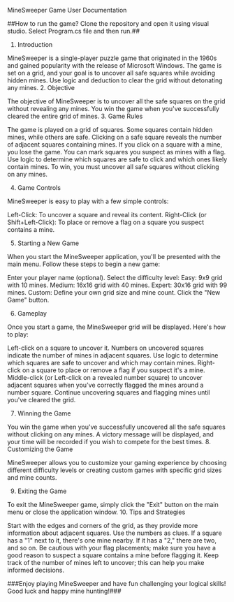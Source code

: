 MineSweeper Game User Documentation



##How to run the game?
Clone the repository and open it using visual studio.
Select Program.cs file and then run.##

    

1. Introduction

MineSweeper is a single-player puzzle game that originated in the 1960s and gained popularity with the release of Microsoft Windows. The game is set on a grid, and your goal is to uncover all safe squares while avoiding hidden mines. Use logic and deduction to clear the grid without detonating any mines.
2. Objective

The objective of MineSweeper is to uncover all the safe squares on the grid without revealing any mines. You win the game when you've successfully cleared the entire grid of mines.
3. Game Rules

   The game is played on a grid of squares.
    Some squares contain hidden mines, while others are safe.
    Clicking on a safe square reveals the number of adjacent squares containing mines.
    If you click on a square with a mine, you lose the game.
    You can mark squares you suspect as mines with a flag.
    Use logic to determine which squares are safe to click and which ones likely contain mines.
    To win, you must uncover all safe squares without clicking on any mines.

4. Game Controls

MineSweeper is easy to play with a few simple controls:

   Left-Click: To uncover a square and reveal its content.
   Right-Click (or Shift+Left-Click): To place or remove a flag on a square you suspect contains a mine.

5. Starting a New Game

When you start the MineSweeper application, you'll be presented with the main menu. Follow these steps to begin a new game:

   Enter your player name (optional).
    Select the difficulty level:
        Easy: 9x9 grid with 10 mines.
        Medium: 16x16 grid with 40 mines.
        Expert: 30x16 grid with 99 mines.
        Custom: Define your own grid size and mine count.
    Click the "New Game" button.

6. Gameplay

Once you start a game, the MineSweeper grid will be displayed. Here's how to play:

   Left-click on a square to uncover it.
    Numbers on uncovered squares indicate the number of mines in adjacent squares.
    Use logic to determine which squares are safe to uncover and which may contain mines.
    Right-click on a square to place or remove a flag if you suspect it's a mine.
    Middle-click (or Left-click on a revealed number square) to uncover adjacent squares when you've correctly flagged the mines around a number square.
    Continue uncovering squares and flagging mines until you've cleared the grid.

7. Winning the Game

You win the game when you've successfully uncovered all the safe squares without clicking on any mines. A victory message will be displayed, and your time will be recorded if you wish to compete for the best times.
8. Customizing the Game

   MineSweeper allows you to customize your gaming experience by choosing different difficulty levels or creating custom games with specific grid sizes and mine counts.

9. Exiting the Game

To exit the MineSweeper game, simply click the "Exit" button on the main menu or close the application window.
10. Tips and Strategies

   Start with the edges and corners of the grid, as they provide more information about adjacent squares.
    Use the numbers as clues. If a square has a "1" next to it, there's one mine nearby. If it has a "2," there are two, and so on.
    Be cautious with your flag placements; make sure you have a good reason to suspect a square contains a mine before flagging it.
    Keep track of the number of mines left to uncover; this can help you make informed decisions.

   
   ###Enjoy playing MineSweeper and have fun challenging your logical skills! Good luck and happy mine hunting!###